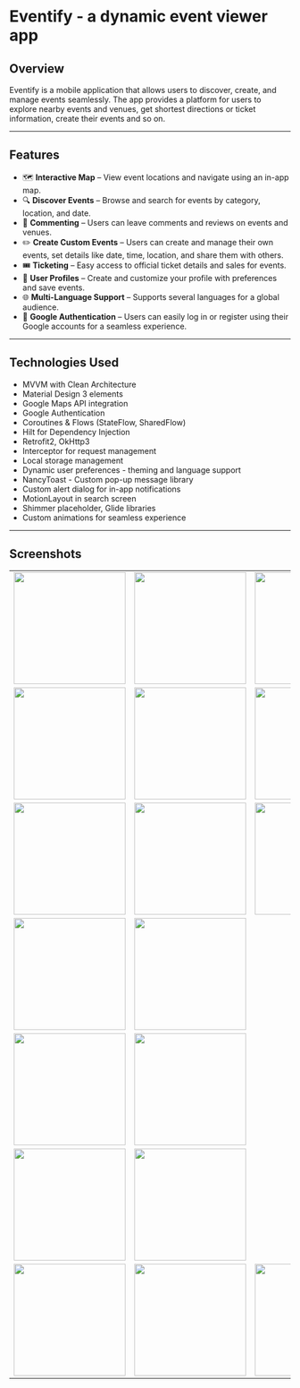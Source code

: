 # Eventify - a dynamic event viewer app

## Overview
Eventify is a mobile application that allows users to discover, create, and manage events seamlessly. The app provides a platform for users to explore nearby events and venues, get shortest directions or ticket information, create their events and so on.

---

## Features
- 🗺 **Interactive Map** – View event locations and navigate using an in-app map.
- 🔍 **Discover Events** – Browse and search for events by category, location, and date.
- 💬 **Commenting** – Users can leave comments and reviews on events and venues.
- ✏️ **Create Custom Events** – Users can create and manage their own events, set details like date, time, location, and share them with others.
- 🎟 **Ticketing** – Easy access to official ticket details and sales for events.
- 👤 **User Profiles** – Create and customize your profile with preferences and save events.
- 🌐 **Multi-Language Support** – Supports several languages for a global audience.
- 🔑 **Google Authentication** – Users can easily log in or register using their Google accounts for a seamless experience.

---

## Technologies Used
- MVVM with Clean Architecture
- Material Design 3 elements
- Google Maps API integration
- Google Authentication
- Coroutines & Flows (StateFlow, SharedFlow)
- Hilt for Dependency Injection
- Retrofit2, OkHttp3
- Interceptor for request management
- Local storage management
- Dynamic user preferences - theming and language support
- NancyToast - Custom pop-up message library
- Custom alert dialog for in-app notifications
- MotionLayout in search screen
- Shimmer placeholder, Glide libraries
- Custom animations for seamless experience

---

## Screenshots
<table>
  <tr>
    <td><img src="https://github.com/user-attachments/assets/1b34a635-8233-49bf-855e-eb78645aecc7" width="200"/></td>
    <td><img src="https://github.com/user-attachments/assets/bdaa7f53-49a9-4afd-ba17-6934842de7b1" width="200"/></td>
    <td><img src="https://github.com/user-attachments/assets/c45fec1d-cdd4-4192-8769-c14671c60222" width="200"/></td>
  </tr>
  <tr>
    <td><img src="https://github.com/user-attachments/assets/985fda55-4072-4525-ae1a-df57d5b5f3ae" width="200"/></td>
    <td><img src="https://github.com/user-attachments/assets/e56b5d26-46eb-4203-be80-f382cd68d3c7" width="200"/></td>
    <td><img src="https://github.com/user-attachments/assets/9639f402-fe29-4978-9f31-8ae16c991311" width="200"/></td>
    <td><img src="https://github.com/user-attachments/assets/e9716de2-8512-4156-bc1b-ef8a30ef083b" width="200"/></td>
  </tr>
  <tr>
    <td><img src="https://github.com/user-attachments/assets/544dc383-1ce6-4990-ab2e-b516a2456b8c" width="200"/></td>
    <td><img src="https://github.com/user-attachments/assets/9c158dd3-3881-4198-8a27-762d6e32e2f4" width="200"/></td>
    <td><img src="https://github.com/user-attachments/assets/01023bef-ae9d-43ac-ad54-b5cc10d03e26" width="200"/></td>
  </tr>
  <tr>
    <td><img src="https://github.com/user-attachments/assets/4c08be89-f6b8-4014-83f8-59200e789ddc" width="200"/></td>
    <td><img src="https://github.com/user-attachments/assets/2b507166-8553-4d86-951e-46ad040d1079" width="200"/></td>
  </tr>
  <tr>
    <td><img src="https://github.com/user-attachments/assets/74ee31cf-7bbb-47bd-a9b7-f2bdd0524033" width="200"/></td>
    <td><img src="https://github.com/user-attachments/assets/aca4536b-4ca8-4e1c-a01f-f25b12ae6a39" width="200"/></td>
  </tr>
  <tr>
    <td><img src="https://github.com/user-attachments/assets/8d52fdae-795b-4acc-bc3c-bad5afa9fc57" width="200"/></td>
    <td><img src="https://github.com/user-attachments/assets/673a7fc5-af97-48d4-835d-db04a297621c" width="200"/></td>
  </tr>
  <tr>
    <td><img src="https://github.com/user-attachments/assets/a9364cdc-74f6-4262-8222-dcc238f14aed" width="200"/></td>
    <td><img src="https://github.com/user-attachments/assets/f47c704e-ffac-427a-afe9-7b647ddbb89d" width="200"/></td>
    <td><img src="https://github.com/user-attachments/assets/62904da0-1602-4066-81c1-6ee18e2df585" width="200"/></td>
  </tr>
</table>
